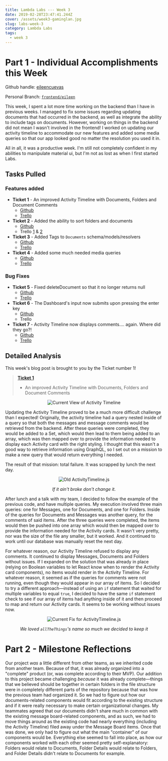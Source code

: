 ```yaml
---
title: Lambda Labs --- Week 3
date: 2019-02-28T23:47:41.244Z
cover: /assets/week3-gaminglan.jpg
slug: labs-week-3
category: Lambda Labs
tags:
  - week 3
---
```

# Part 1 - Individual Accomplishments this Week

Github handle: [eileencuevas](https://github.com/eileencuevas)

Personal Branch: [`frontend/eileen`](https://github.com/Lambda-School-Labs/labs-team-home/tree/frontend/eileen)

This week, I spent a lot more time working on the backend than I have in previous weeks. I managed to fix some issues regarding updating documents that had occurred in the backend, as well as integrate the ability to include tags on documents. However, working on things in the backend did not mean I wasn't involved in the frontend! I worked on updating our activity timeline to accommodate our new features and added some media queries so that our app looked good no matter the resolution you used it in.

All in all, it was a productive week. I'm still not completely confident in my abilities to manipulate material ui, but I'm not as lost as when I first started Labs.

## Tasks Pulled

### Features added

* **Ticket 1** - An improved Activity Timeline with Documents, Folders and Document Comments
  * [Github](https://github.com/Lambda-School-Labs/labs-team-home/pull/333)
  * [Trello](https://trello.com/c/VsBjgQlW/67-update-activity-timeline-so-that-it-displays-newly-created-documents-folders-and-document-comments)
* **Ticket 2** - Added the ability to sort folders and documents
  * [Github](https://github.com/Lambda-School-Labs/labs-team-home/pull/334)
  * Trello [1](https://trello.com/c/fZmYAlED/70-document-sort-function) & [2](https://trello.com/c/iJPU7cOM/71-folder-sort-function)
* **Ticket 3** - Added Tags to `Documents` schema/models/resolvers
  * [Github](https://github.com/Lambda-School-Labs/labs-team-home/pull/339)
  * [Trello](https://trello.com/c/0MTJHw4M/80-added-tags-to-documents)
* **Ticket 4** - Added some much needed media queries
  * [Github](https://github.com/Lambda-School-Labs/labs-team-home/pull/347)
  * [Trello](https://trello.com/c/2fUTLsv2/49-look-at-and-standardize-styling-for-front-end)

### Bug Fixes

* **Ticket 5** - Fixed deleteDocument so that it no longer returns null
  * [Github](https://github.com/Lambda-School-Labs/labs-team-home/pull/322)
  * [Trello](https://trello.com/c/9QXwgEQh/68-deletedocuments-mutation-returns-null-when-invoked)
* **Ticket 6** - The Dashboard's input now submits upon pressing the enter key
  * [Github](https://github.com/Lambda-School-Labs/labs-team-home/pull/323)
  * Trello
* **Ticket 7** - Activity Timeline now displays comments.... again. Where did they go?!
  * [Github](https://github.com/Lambda-School-Labs/labs-team-home/pull/352)
  * [Trello](https://trello.com/c/EINzskiw/82-activity-timeline-does-not-show-comments-anymore-only-folders-documents-messages)

## Detailed Analysis

This week's blog post is brought to you by the Ticket number 1!

> **[Ticket 1](https://github.com/Lambda-School-Labs/labs-team-home/pull/333)**
>
> * An improved Activity Timeline with Documents, Folders and Document Comments

<center>

![](/assets/week3-activity-timeline.png "Current View of Activity Timeline")
</center>

Updating the Activity Timeline proved to be a much more difficult challenge than I expected! Originally, the activity timeline had a query nested inside of a query so that both the messages and message comments would be retrieved from the backend. After these queries were completed, they would be added to a Set, which would then lead to them being added to an array, which was then mapped over to provide the information needed to display each Activity card with the right styling. I thought that this wasn't a good way to retrieve information using GraphQL, so I set out on a mission to make a new query that would return everything I needed. 

The result of that mission: total failure. It was scrapped by lunch the next day.

<center>

![](/assets/week3-oldcode.png "Old ActivityTimeline.js")

_If it ain't broke don't change it._

_</center>_

After lunch and a talk with my team, I decided to follow the example of the previous code, and have multiple queries. My execution involved three main queries: one for Messages, one for Documents, and one for Folders. Inside of the queries for Documents and Messages was another query, for the comments of said items. After the three queries were completed, the items would then be pushed into one array which would then be mapped over to provide the information needed for the Activity cards. It wasn't very pretty, nor was the size of the file any smaller, but it worked. And it continued to work until our database was manually reset the next day.

For whatever reason, our Activity Timeline refused to display any comments. It continued to display Messages, Documents and Folders without issues. If I expanded on the solution that was already in place (relying on Boolean variables to let React know when to render the Activity card components), no items would render in the Activity Timeline. For whatever reason, it seemed as if the queries for comments were not running, even though they would appear in our array of items. So I decided to try a different approach—instead of using an `if` statement that waited for multiple variables to equal `true`, I decided to have the same `if` statement check to see if our array of items had anything inside of it and then proceed to map and return our Activity cards. It seems to be working without issues now.

<center>

![](/assets/week3-activity-fix.png "Current Fix for ActivityTimeline.js")

_We loved `allTheThings`'s name so much we decided to keep it_

</center>

# Part 2 - Milestone Reflections

Our project _was_ a little different from other teams, as we inherited code from another team. Because of that, it was already organized into a "complete" product (or, was complete according to their MVP).  Our addition to this project became challenging _because_ it was already complete—things that we believed should be together in certain folders in the file structure were in completely different parts of the repository because that was how the previous team had organized it. So we had to figure out how our documents-related components would fit according to the existing structure and if it were really necessary to make certain organizational changes. My teammates agreed that our documents didn't share much in common with the existing message board-related components, and as such, we had to move things around as the existing code had nearly everything (including the Activity Timeline) filed away under the Message Board items. Once that was done, we only had to figure out what the main "container" of our components would be. Everything else seemed to fall into place, as how our components worked with each other seemed pretty self-explanatory: Folders would relate to Documents, Folder Details would relate to Folders, and Folder Details didn't relate to Documents for example.
